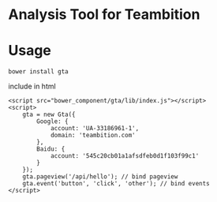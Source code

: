# Analysis Tool for Teambition

# Usage

```
bower install gta
```

include in html

```
<script src="bower_component/gta/lib/index.js"></script>
<script>
    gta = new Gta({
        Google: {
            account: 'UA-33186961-1',
            domain: 'teambition.com'
        },
        Baidu: {
            account: '545c20cb01a1afsdfeb0d1f103f99c1'
        }
    });
    gta.pageview('/api/hello'); // bind pageview
    gta.event('button', 'click', 'other'); // bind events
</script>
```

